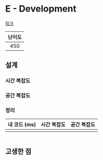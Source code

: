 # E - Development

[링크](https://atcoder.jp/contests/abc416/tasks/abc416_e)

| 난이도 |
| :----: |
|  450   |

## 설계

### 시간 복잡도

### 공간 복잡도

### 정리

| 내 코드 (ms) | 시간 복잡도 | 공간 복잡도 |
| :----------: | :---------: | :---------: |
|              |             |             |

```cpp

```

## 고생한 점
